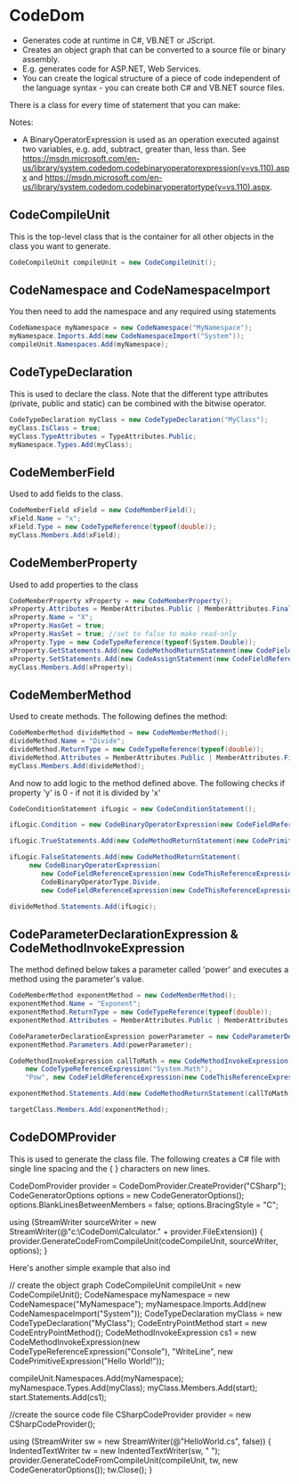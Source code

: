 # CodeDom

- Generates code at runtime in C#, VB.NET or JScript.
- Creates an object graph that can be converted to a source file or binary assembly.
- E.g. generates code for ASP.NET, Web Services.
- You can create the logical structure of a piece of code independent of the language syntax - you can create both C# and VB.NET source files.


There is a class for every time of statement that you can make:



Notes:
- A BinaryOperatorExpression is used as an operation executed against two variables, e.g. add, subtract, greater than, less than. See https://msdn.microsoft.com/en-us/library/system.codedom.codebinaryoperatorexpression(v=vs.110).aspx and https://msdn.microsoft.com/en-us/library/system.codedom.codebinaryoperatortype(v=vs.110).aspx.


## CodeCompileUnit
This is the top-level class that is the container for all other objects in the class you want to generate.

```csharp
CodeCompileUnit compileUnit = new CodeCompileUnit();
```

## CodeNamespace and CodeNamespaceImport
You then need to add the namespace and any required using statements

```csharp
CodeNamespace myNamespace = new CodeNamespace("MyNamespace");
myNamespace.Imports.Add(new CodeNamespaceImport("System"));
compileUnit.Namespaces.Add(myNamespace);
```

## CodeTypeDeclaration
This is used to declare the class. Note that the different type attributes (private, public and static) can be combined with the bitwise operator.

```csharp
CodeTypeDeclaration myClass = new CodeTypeDeclaration("MyClass");
myClass.IsClass = true;
myClass.TypeAttributes = TypeAttributes.Public;
myNamespace.Types.Add(myClass);
```

## CodeMemberField
Used to add fields to the class.

```csharp
CodeMemberField xField = new CodeMemberField();
xField.Name = "x";
xField.Type = new CodeTypeReference(typeof(double));
myClass.Members.Add(xField);
```

## CodeMemberProperty
Used to add properties to the class

```csharp
CodeMemberProperty xProperty = new CodeMemberProperty();
xProperty.Attributes = MemberAttributes.Public | MemberAttributes.Final;
xProperty.Name = "X";
xProperty.HasGet = true;
xProperty.HasSet = true; //set to false to make read-only
xProperty.Type = new CodeTypeReference(typeof(System.Double));
xProperty.GetStatements.Add(new CodeMethodReturnStatement(new CodeFieldReferenceExpression(new CodeThisReferenceExpression(), "x")));
xProperty.SetStatements.Add(new CodeAssignStatement(new CodeFieldReferenceExpression(new CodeThisReferenceExpression(), "x"), new CodePropertySetValueReferenceExpression()));
myClass.Members.Add(xProperty);
```

## CodeMemberMethod
Used to create methods. The following defines the method:

```csharp
CodeMemberMethod divideMethod = new CodeMemberMethod();
divideMethod.Name = "Divide";
divideMethod.ReturnType = new CodeTypeReference(typeof(double));
divideMethod.Attributes = MemberAttributes.Public | MemberAttributes.Final;
myClass.Members.Add(divideMethod);
```

And now to add logic to the method defined above. The following checks if property 'y' is 0 - if not it is divided by 'x'

```csharp
CodeConditionStatement ifLogic = new CodeConditionStatement();

ifLogic.Condition = new CodeBinaryOperatorExpression(new CodeFieldReferenceExpression(new CodeThisReferenceExpression(), yProperty.Name), CodeBinaryOperatorType.ValueEquality, new CodePrimitiveExpression(0));

ifLogic.TrueStatements.Add(new CodeMethodReturnStatement(new CodePrimitiveExpression(0)));

ifLogic.FalseStatements.Add(new CodeMethodReturnStatement(
     new CodeBinaryOperatorExpression(
        new CodeFieldReferenceExpression(new CodeThisReferenceExpression(), xProperty.Name),
        CodeBinaryOperatorType.Divide,
        new CodeFieldReferenceExpression(new CodeThisReferenceExpression(), yProperty.Name))));

divideMethod.Statements.Add(ifLogic);
```

## CodeParameterDeclarationExpression & CodeMethodInvokeExpression
The method defined below takes a parameter called 'power' and executes a method using the parameter's value.

```csharp
CodeMemberMethod exponentMethod = new CodeMemberMethod();
exponentMethod.Name = "Exponent";
exponentMethod.ReturnType = new CodeTypeReference(typeof(double));
exponentMethod.Attributes = MemberAttributes.Public | MemberAttributes.Final;

CodeParameterDeclarationExpression powerParameter = new CodeParameterDeclarationExpression(typeof(double), "power");
exponentMethod.Parameters.Add(powerParameter);

CodeMethodInvokeExpression callToMath = new CodeMethodInvokeExpression(
    new CodeTypeReferenceExpression("System.Math"),
    "Pow", new CodeFieldReferenceExpression(new CodeThisReferenceExpression(), xProperty.Name), new CodeArgumentReferenceExpression("power"));

exponentMethod.Statements.Add(new CodeMethodReturnStatement(callToMath));

targetClass.Members.Add(exponentMethod);
```

## CodeDOMProvider
This is used to generate the class file. The following creates a C# file with single line spacing and the { } characters on new lines. 


CodeDomProvider provider = CodeDomProvider.CreateProvider("CSharp");
CodeGeneratorOptions options = new CodeGeneratorOptions();
options.BlankLinesBetweenMembers = false;
options.BracingStyle = "C";

using (StreamWriter sourceWriter = new StreamWriter(@"c:\CodeDom\Calculator." + provider.FileExtension))
{
    provider.GenerateCodeFromCompileUnit(codeCompileUnit, sourceWriter, options);
}


Here's another simple example that also ind


// create the object graph
CodeCompileUnit compileUnit = new CodeCompileUnit();
CodeNamespace myNamespace = new CodeNamespace("MyNamespace");
myNamespace.Imports.Add(new CodeNamespaceImport("System"));
CodeTypeDeclaration myClass = new CodeTypeDeclaration("MyClass");
CodeEntryPointMethod start = new CodeEntryPointMethod();
CodeMethodInvokeExpression cs1 = new CodeMethodInvokeExpression(new CodeTypeReferenceExpression("Console"), "WriteLine", new CodePrimitiveExpression("Hello World!"));

compileUnit.Namespaces.Add(myNamespace);
myNamespace.Types.Add(myClass);
myClass.Members.Add(start);
start.Statements.Add(cs1);


//create the source code file
CSharpCodeProvider provider = new CSharpCodeProvider();

using (StreamWriter sw = new StreamWriter(@"HelloWorld.cs", false))
{
    IndentedTextWriter tw = new IndentedTextWriter(sw, "    ");
    provider.GenerateCodeFromCompileUnit(compileUnit, tw, new CodeGeneratorOptions());
    tw.Close();
}

<!--stackedit_data:
eyJoaXN0b3J5IjpbMTA3NTY5ODM3NF19
-->